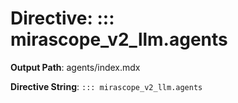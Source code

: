 # Directive: ::: mirascope_v2_llm.agents

**Output Path**: agents/index.mdx

**Directive String**: `::: mirascope_v2_llm.agents`

